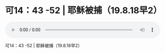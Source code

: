# 可14：43 -52 | 耶稣被捕（19.8.18早2）

<audio style="width: 100%;" preload="false" controls controlslist="nodownload"><source src="http://file.simai.life/audio/mp3/old/27606.mp3" type="audio/mpeg">Your browser does not support the audio element.</audio>


<p>可14：43 -52 | 耶稣被捕（19.8.18早2）</p>